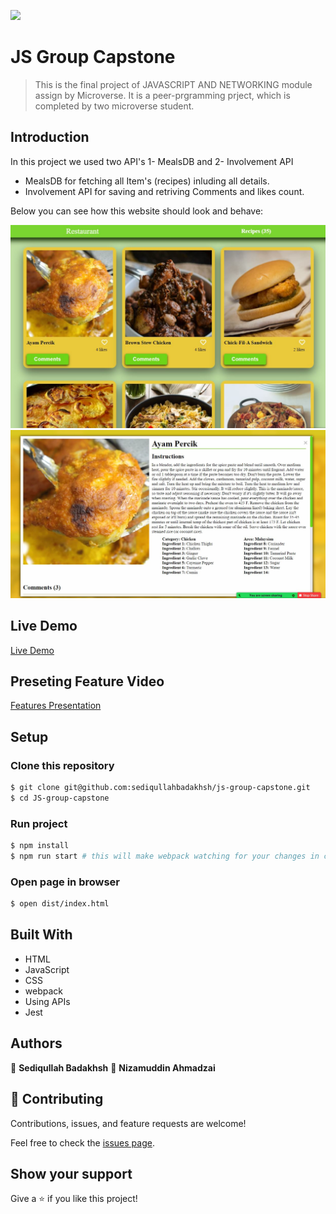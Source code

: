 ![](https://img.shields.io/badge/Microverse-blueviolet)

# JS Group Capstone

> This is the final project of JAVASCRIPT AND NETWORKING module assign by Microverse. It is a peer-prgramming prject, which is completed by two microverse student.

## Introduction

In this project we used two API's 1- MealsDB and 2- Involvement API

- MealsDB for fetching all Item's (recipes) inluding all details.
- Involvement API for saving and retriving Comments and likes count.

Below you can see how this website should look and behave:

![Home Page](src/images/screen1.JPG)
![Comment Modal](src/images/screen2.JPG)

## Live Demo

[Live Demo](https://sediqullahbadakhsh.github.io/js-group-capstone/)

## Preseting Feature Video

[Features Presentation](https://drive.google.com/file/d/11CaPd226ZlX6iafPMquDxX8QT1esD9md/view?usp=sharing)

## Setup

### Clone this repository

```bash
$ git clone git@github.com:sediqullahbadakhsh/js-group-capstone.git
$ cd JS-group-capstone
```

### Run project

```bash
$ npm install
$ npm run start # this will make webpack watching for your changes in code
```

### Open page in browser

```bash
$ open dist/index.html
```

## Built With

- HTML
- JavaScript
- CSS
- webpack
- Using APIs
- Jest

## Authors

👤 **Sediqullah Badakhsh**
👤 **Nizamuddin Ahmadzai**

## 🤝 Contributing

Contributions, issues, and feature requests are welcome!

Feel free to check the [issues page](https://github.com/sediqullahbadakhsh/js-group-capstone/issues).

## Show your support

Give a ⭐️ if you like this project!
